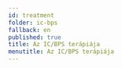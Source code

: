 ```yaml
---
id: treatment
folder: ic-bps
fallback: en
published: true
title: Az IC/BPS terápiája
menutitle: Az IC/BPS terápiája
---
```

